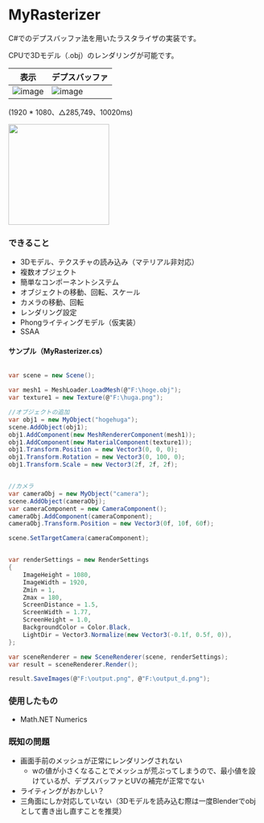 # MyRasterizer
C#でのデプスバッファ法を用いたラスタライザの実装です。

CPUで3Dモデル（.obj）のレンダリングが可能です。

|表示|デプスバッファ|
|---|---|
|![image](https://github.com/user-attachments/assets/76f18f34-bbfd-44da-8e10-fb8b4de07cc8)|![image](https://github.com/user-attachments/assets/8e09b312-484e-432b-bd13-435a75cd5a8a)|
(1920 * 1080、△285,749、10020ms)

<img src="https://user-images.githubusercontent.com/68797964/219909379-a4353322-4a0a-4f86-bb4a-678801802bc6.gif" width="200" />

### できること
* 3Dモデル、テクスチャの読み込み（マテリアル非対応）
* 複数オブジェクト
* 簡単なコンポーネントシステム
* オブジェクトの移動、回転、スケール
* カメラの移動、回転
* レンダリング設定
* Phongライティングモデル（仮実装）
* SSAA

#### サンプル（MyRasterizer.cs）


```cs

var scene = new Scene();

var mesh1 = MeshLoader.LoadMesh(@"F:\hoge.obj");
var texture1 = new Texture(@"F:\huga.png");

//オブジェクトの追加
var obj1 = new MyObject("hogehuga");
scene.AddObject(obj1);
obj1.AddComponent(new MeshRendererComponent(mesh1));
obj1.AddComponent(new MaterialComponent(texture1));
obj1.Transform.Position = new Vector3(0, 0, 0);
obj1.Transform.Rotation = new Vector3(0, 100, 0);
obj1.Transform.Scale = new Vector3(2f, 2f, 2f);


//カメラ
var cameraObj = new MyObject("camera");
scene.AddObject(cameraObj);
var cameraComponent = new CameraComponent();
cameraObj.AddComponent(cameraComponent);
cameraObj.Transform.Position = new Vector3(0f, 10f, 60f);

scene.SetTargetCamera(cameraComponent);


var renderSettings = new RenderSettings
{
    ImageHeight = 1080,
    ImageWidth = 1920,
    Zmin = 1,
    Zmax = 180,
    ScreenDistance = 1.5,
    ScreenWidth = 1.77,
    ScreenHeight = 1.0,
    BackgroundColor = Color.Black,
    LightDir = Vector3.Normalize(new Vector3(-0.1f, 0.5f, 0)),
};

var sceneRenderer = new SceneRenderer(scene, renderSettings);
var result = sceneRenderer.Render();

result.SaveImages(@"F:\output.png", @"F:\output_d.png");
```

### 使用したもの
* Math.NET Numerics

### 既知の問題

* 画面手前のメッシュが正常にレンダリングされない
  * wの値が小さくなることでメッシュが荒ぶってしまうので、最小値を設けているが、デプスバッファとUVの補完が正常でない
* ライティングがおかしい？
* 三角面にしか対応していない（3Dモデルを読み込む際は一度Blenderでobjとして書き出し直すことを推奨）

